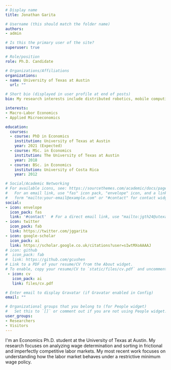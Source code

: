 ```yaml
---
# Display name
title: Jonathan Garita

# Username (this should match the folder name)
authors:
- admin

# Is this the primary user of the site?
superuser: true

# Role/position
role: Ph.D. Candidate

# Organizations/Affiliations
organizations:
- name: University of Texas at Austin
  url: ""

# Short bio (displayed in user profile at end of posts)
bio: My research interests include distributed robotics, mobile computing and programmable matter.

interests:
- Macro-Labor Economics
- Applied Microeconomics

education:
  courses:
  - course: PhD in Economics 
    institution: University of Texas at Austin
    year: 2021 (Expected)
  - course: MSc. in Economics 
    institution: The University of Texas at Austin
    year: 2018
  - course: BSc. in Economics
    institution: University of Costa Rica
    year: 2012

# Social/Academic Networking
# For available icons, see: https://sourcethemes.com/academic/docs/page-builder/#icons
#   For an email link, use "fas" icon pack, "envelope" icon, and a link in the
#   form "mailto:your-email@example.com" or "#contact" for contact widget.
social:
- icon: envelope
  icon_pack: fas
  link: '#contact'  # For a direct email link, use "mailto:jgth24@utexas.edu".
- icon: twitter
  icon_pack: fab
  link: https://twitter.com/jggarita
- icon: google-scholar
  icon_pack: ai
  link: https://scholar.google.co.uk/citations?user=sIwtMXoAAAAJ
# icon: github
#  icon_pack: fab
#  link: https://github.com/gcushen
# Link to a PDF of your resume/CV from the About widget.
# To enable, copy your resume/CV to `static/files/cv.pdf` and uncomment the lines below.
 - icon: cv
   icon_pack: ai
   link: files/cv.pdf

# Enter email to display Gravatar (if Gravatar enabled in Config)
email: ""

# Organizational groups that you belong to (for People widget)
#   Set this to `[]` or comment out if you are not using People widget.
user_groups:
- Researchers
- Visitors
---
```


I'm an Economics Ph.D. student at the University of Texas at Austin. My research focuses on analyzing wage determination and sorting in frictional and imperfectly competitive labor markets. My most recent work focuses on understanding how the labor market behaves under a restrictive minimum wage policy.

